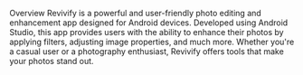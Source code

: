 Overview
Revivify is a powerful and user-friendly photo editing and enhancement app designed for Android devices.
Developed using Android Studio, this app provides users with the ability to enhance their photos by applying filters, adjusting image properties, and much more. 
Whether you're a casual user or a photography enthusiast, Revivify offers tools that make your photos stand out.
